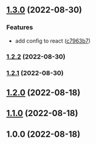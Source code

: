 ## [1.3.0](https://github.com/le17i/eslint-config/compare/v1.2.2...v1.3.0) (2022-08-30)


### Features

* add config to react ([c7963b7](https://github.com/le17i/eslint-config/commit/c7963b7c958bd66f433b8ab8a91629ce25079540))

### [1.2.2](https://github.com/le17i/eslint-config/compare/v1.2.1...v1.2.2) (2022-08-30)

### [1.2.1](https://github.com/le17i/eslint-config/compare/v1.2.0...v1.2.1) (2022-08-30)

## [1.2.0](https://github.com/le17i/eslint-config/compare/v1.1.0...v1.2.0) (2022-08-18)

## [1.1.0](https://github.com/le17i/eslint-config/compare/v1.0.0...v1.1.0) (2022-08-18)

## 1.0.0 (2022-08-18)
